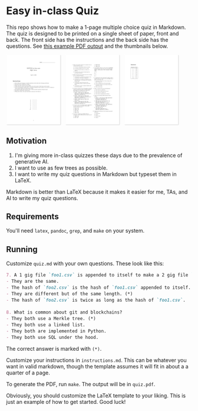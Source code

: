 # Easy in-class Quiz

This repo shows how to make a 1-page multiple choice quiz in Markdown. The quiz is designed to be printed on a single sheet of paper, front and back. The front side has the instructions and the back side has the questions.
See [this example PDF output](https://github.com/kljensen/easy-in-class-quiz/blob/main/docs/example-output.pdf)
and the thumbnails below.

<div style="display: flex; flex-wrap: wrap; gap: 10px;">
    <img src="./docs/page-1.png" alt="Page Preview 1" style="width: 150px; height: auto;">
    <img src="docs/page-2.png" alt="Page Preview 2" style="width: 150px; height: auto;">
    <img src="docs/page-3.png" alt="Page Preview 3" style="width: 150px; height: auto;">
</div>


## Motivation

1. I'm giving more in-class quizzes these days due to the prevalence
   of generative AI. 
2. I want to use as few trees as possible.
3. I want to write my quiz questions in Markdown but typeset them in LaTeX.

Markdown is better than
LaTeX because it makes it easier for me, TAs, and AI to write my
quiz questions.

## Requirements

You'll need `latex`, `pandoc`, `grep`, and `make` on your system.

## Running

Customize `quiz.md` with your own questions. These look like this:

```markdown
7. A 1 gig file `foo1.csv` is appended to itself to make a 2 gig file `foo2.csv`. What is true of the `SHA1` hash of `foo1.csv` and `foo2.csv`?
- They are the same.
- The hash of `foo2.csv` is the hash of `foo1.csv` appended to itself.
- They are different but of the same length. (*)
- The hash of `foo2.csv` is twice as long as the hash of `foo1.csv`. 

8. What is common about git and blockchains? 
- They both use a Merkle tree. (*)
- They both use a linked list.
- They both are implemented in Python.
- They both use SQL under the hood.
```

The correct answer is marked with `(*)`.

Customize your instructions in `instructions.md`. This can be 
whatever you want in valid markdown, though the template assumes
it will fit in about a a quarter of a page.

To generate the PDF, run `make`. The output will be in `quiz.pdf`.

Obviously, you should customize the LaTeX template to your liking.
This is just an example of how to get started. Good luck!
